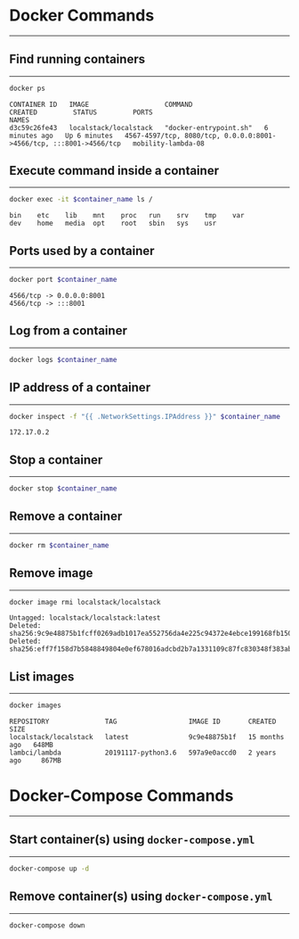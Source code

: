 # Docker Commands
---

## Find running containers
---
```bash
docker ps
```
```
CONTAINER ID   IMAGE                   COMMAND                  CREATED         STATUS         PORTS                                                                NAMES
d3c59c26fe43   localstack/localstack   "docker-entrypoint.sh"   6 minutes ago   Up 6 minutes   4567-4597/tcp, 8080/tcp, 0.0.0.0:8001->4566/tcp, :::8001->4566/tcp   mobility-lambda-08
```

## Execute command inside a container
---
```bash
docker exec -it $container_name ls /
```
```
bin    etc    lib    mnt    proc   run    srv    tmp    var
dev    home   media  opt    root   sbin   sys    usr
```

## Ports used by a container
---
```bash
docker port $container_name
```
```   
4566/tcp -> 0.0.0.0:8001
4566/tcp -> :::8001
```

## Log from a container
---
```bash
docker logs $container_name
```

## IP address of a container
---
```bash
docker inspect -f "{{ .NetworkSettings.IPAddress }}" $container_name
```
```
172.17.0.2
```

## Stop a container
---
```bash
docker stop $container_name
```

## Remove a container
---
```bash
docker rm $container_name
```

## Remove image
---
```bash
docker image rmi localstack/localstack
```
```
Untagged: localstack/localstack:latest
Deleted: sha256:9c9e48875b1fcff0269adb1017ea552756da4e225c94372e4ebce199168fb150
Deleted: sha256:eff7f158d7b5848849804e0ef678016adcbd2b7a1331109c87fc830348f383ab
```

## List images
---
```bash
docker images
```
```
REPOSITORY              TAG                  IMAGE ID       CREATED         SIZE
localstack/localstack   latest               9c9e48875b1f   15 months ago   648MB
lambci/lambda           20191117-python3.6   597a9e0accd0   2 years ago     867MB
```

# Docker-Compose Commands
---
## Start container(s) using `docker-compose.yml`
---
```bash
docker-compose up -d
```

## Remove container(s) using `docker-compose.yml`
---
```bash
docker-compose down
```
